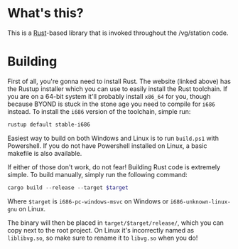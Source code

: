 # What's this?
This is a [Rust](https://www.rust-lang.org)-based library that is invoked throughout the /vg/station code.

# Building
First of all, you're gonna need to install Rust. The website (linked above) has the Rustup installer which you can use to easily install the Rust toolchain. If you are on a 64-bit system it'll probably install `x86_64` for you, though because BYOND is stuck in the stone age you need to compile for `i686` instead. To install the `i686` version of the toolchain, simple run:
```powershell
rustup default stable-i686
```

Easiest way to build on both Windows and Linux is to run `build.ps1` with Powershell.
If you do not have Powershell installed on Linux, a basic makefile is also available.

If either of those don't work, do not fear! Building Rust code is extremely simple. To build manually, simply run the following command:

```powershell
cargo build --release --target $target
```

Where `$target` is `i686-pc-windows-msvc` on Windows or `i686-unknown-linux-gnu` on Linux.

The binary will then be placed in `target/$target/release/`, which you can copy next to the root project. On Linux it's incorrectly named as `liblibvg.so`, so make sure to rename it to `libvg.so` when you do!
